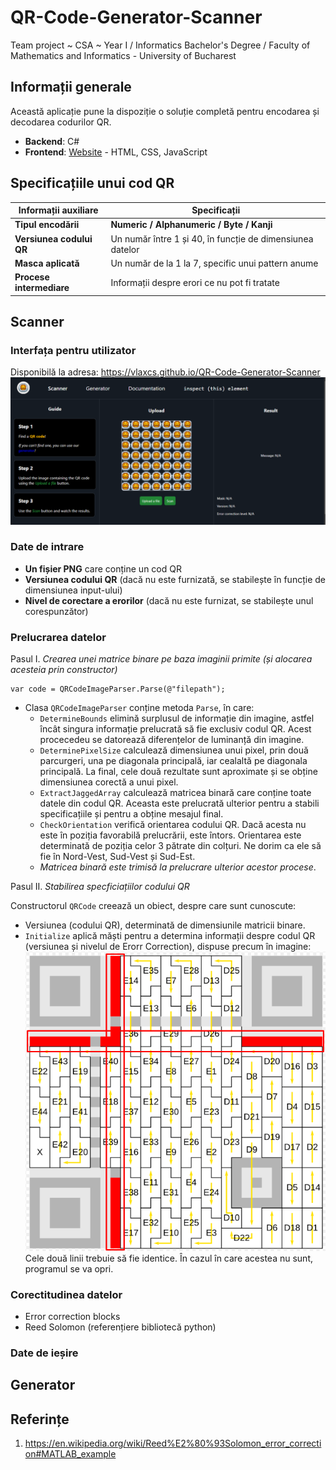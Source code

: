 # QR-Code-Generator-Scanner
Team project ~ CSA ~ Year I / Informatics Bachelor's Degree / Faculty of Mathematics and Informatics - University of Bucharest

## **Informații generale**

Această aplicație pune la dispoziție o soluție completă pentru encodarea și decodarea codurilor QR.

- **Backend**: C#
- **Frontend**: [Website](https://vlaxcs.github.io/QR-Code-Generator-Scanner/) - HTML, CSS, JavaScript

## **Specificațiile unui cod QR**

| Informații auxiliare     |   Specificații                            |
|--------------------------|-------------------------------------------|  
| **Tipul encodării**      | **Numeric / Alphanumeric / Byte / Kanji**  |  
| **Versiunea codului QR** | Un număr între 1 și 40, în funcție de dimensiunea datelor |  
| **Masca aplicată**       | Un număr de la 1 la 7, specific unui pattern anume |  
| **Procese intermediare** | Informații despre erori ce nu pot fi tratate |  

## **Scanner**

### Interfața pentru utilizator

Disponibilă la adresa: https://vlaxcs.github.io/QR-Code-Generator-Scanner
![alt text](UI.png)

### Date de intrare

- **Un fișier PNG** care conține un cod QR
- **Versiunea codului QR** (dacă nu este furnizată, se stabilește în funcție de dimensiunea input-ului)
- **Nivel de corectare a erorilor** (dacă nu este furnizat, se stabilește unul corespunzător)

### Prelucrarea datelor
Pasul I. <i>Crearea unei matrice binare pe baza imaginii primite (și alocarea acesteia prin constructor)</i>

```
var code = QRCodeImageParser.Parse(@"filepath");
```

- Clasa `QRCodeImageParser` conține metoda `Parse`, în care:
    - `DetermineBounds` elimină surplusul de informație din imagine, astfel încât singura informație prelucrată să fie exclusiv codul QR. Acest procecedeu se datorează diferențelor de luminanță din imagine.
    - `DeterminePixelSize` calculează dimensiunea unui pixel, prin două parcurgeri, una pe diagonala principală, iar cealaltă pe diagonala principală. La final, cele două rezultate sunt aproximate și se obține dimensiunea corectă a unui pixel.
    - `ExtractJaggedArray` calculează matricea binară care conține toate datele din codul QR. Aceasta este prelucrată ulterior pentru a stabili specificațiile și pentru a obține mesajul final.
    - `CheckOrientation` verifică orientarea codului QR. Dacă acesta nu este în poziția favorabilă prelucrării, este întors. Orientarea este determinată de poziția celor 3 pătrate din colțuri. Ne dorim ca ele să fie în Nord-Vest, Sud-Vest și Sud-Est.
    - <i>Matricea binară este trimisă la prelucrare ulterior acestor procese</i>.

Pasul II. <i>Stabilirea specficiațiilor codului QR</i>

Constructorul `QRCode` creează un obiect, despre care sunt cunoscute:
- Versiunea (codului QR), determinată de dimensiunile matricii binare.
- `Initialize` aplică măști pentru a determina informații despre codul QR (versiunea și nivelul de Erorr Correction), dispuse precum în imagine: ![alt text](image.png) Cele două linii trebuie să fie identice. În cazul în care acestea nu sunt, programul se va opri.

### Corectitudinea datelor

- Error correction blocks
- Reed Solomon (referențiere bibliotecă python)

### Date de ieșire


## **Generator**



## Referințe
1. https://en.wikipedia.org/wiki/Reed%E2%80%93Solomon_error_correction#MATLAB_example
